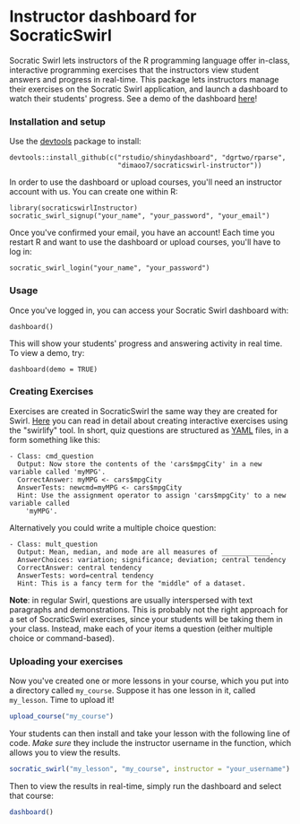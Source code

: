 Instructor dashboard for SocraticSwirl
======================================

Socratic Swirl lets instructors of the R programming language offer in-class, interactive programming exercises that the instructors view student answers and progress in real-time. This package lets instructors manage their exercises on the Socratic Swirl application, and launch a dashboard to watch their students' progress. See a demo of the dashboard [here](https://dgrtwo.shinyapps.io/socraticswirl/)!

### Installation and setup

Use the [devtools](https://github.com/hadley/devtools) package to install:

    devtools::install_github(c("rstudio/shinydashboard", "dgrtwo/rparse",
                               "dimaoo7/socraticswirl-instructor"))

In order to use the dashboard or upload courses, you'll need an instructor
account with us. You can create one within R:

    library(socraticswirlInstructor)
    socratic_swirl_signup("your_name", "your_password", "your_email")

Once you've confirmed your email, you have an account! Each time you restart R
and want to use the dashboard or upload courses, you'll have to log in:

    socratic_swirl_login("your_name", "your_password")

### Usage

Once you've logged in, you can access your Socratic Swirl dashboard with:

    dashboard()

This will show your students' progress and answering activity in real time. To view a demo, try:

    dashboard(demo = TRUE)

### Creating Exercises

Exercises are created in SocraticSwirl the same way they are created for Swirl. [Here](http://swirlstats.com/instructors.html) you can read in detail about creating interactive exercises using the "swirlify" tool. In short, quiz questions are structured as [YAML](http://en.wikipedia.org/wiki/YAML) files, in a form something like this:

    - Class: cmd_question
      Output: Now store the contents of the 'cars$mpgCity' in a new variable called 'myMPG'.
      CorrectAnswer: myMPG <- cars$mpgCity
      AnswerTests: newcmd=myMPG <- cars$mpgCity
      Hint: Use the assignment operator to assign 'cars$mpgCity' to a new variable called
        'myMPG'.

Alternatively you could write a multiple choice question:

    - Class: mult_question
      Output: Mean, median, and mode are all measures of ____________.
      AnswerChoices: variation; significance; deviation; central tendency
      CorrectAnswer: central tendency
      AnswerTests: word=central tendency
      Hint: This is a fancy term for the "middle" of a dataset.

**Note**: in regular Swirl, questions are usually interspersed with text paragraphs and demonstrations. This is probably not the right approach for a set of SocraticSwirl exercises, since your students will be taking them in your class. Instead, make each of your items a question (either multiple choice or command-based).

### Uploading your exercises

Now you've created one or more lessons in your course, which you put into a directory called `my_course`. Suppose it has one lesson in it, called `my_lesson`. Time to upload it!

``` r
upload_course("my_course")
```

Your students can then install and take your lesson with the following line of code. *Make sure* they include the instructor username in the function, which allows you to view the results.

``` r
socratic_swirl("my_lesson", "my_course", instructor = "your_username")
```

Then to view the results in real-time, simply run the dashboard and select that course:

``` r
dashboard()
```
